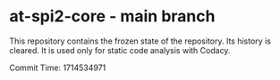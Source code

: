 # at-spi2-core - main branch

This repository contains the frozen state of the repository.
Its history is cleared. It is used only for static code
analysis with Codacy.

Commit Time: 1714534971